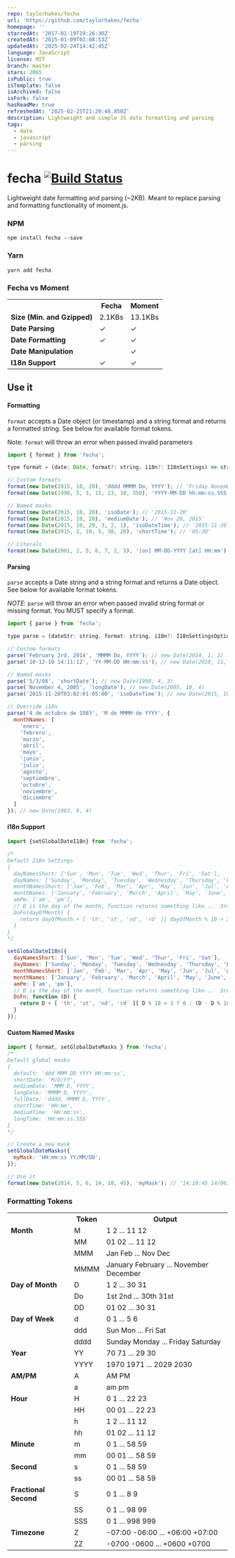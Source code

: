 ```yaml
---
repo: taylorhakes/fecha
url: 'https://github.com/taylorhakes/fecha'
homepage: ''
starredAt: '2017-01-19T19:26:30Z'
createdAt: '2015-01-09T03:08:53Z'
updatedAt: '2025-02-24T14:42:45Z'
language: JavaScript
license: MIT
branch: master
stars: 2065
isPublic: true
isTemplate: false
isArchived: false
isFork: false
hasReadMe: true
refreshedAt: '2025-02-25T21:20:48.850Z'
description: Lightweight and simple JS date formatting and parsing
tags:
  - date
  - javascript
  - parsing
---
```


# fecha [![Build Status](https://travis-ci.org/taylorhakes/fecha.svg?branch=master)](https://travis-ci.org/taylorhakes/fecha)

Lightweight date formatting and parsing (~2KB). Meant to replace parsing and formatting functionality of moment.js.

### NPM
```
npm install fecha --save
```
### Yarn
```
yarn add fecha
```

### Fecha vs Moment
<table class="table table-striped table-bordered">
  <tbody>
    <tr>
      <th></th>
      <th>Fecha</th>
      <th>Moment</th>
    </tr>
    <tr>
      <td><b>Size (Min. and Gzipped)</b></td>
      <td>2.1KBs</td>
      <td>13.1KBs</td>
    </tr>
    <tr>
      <td><b>Date Parsing</b></td>
      <td>&#x2713;</td>
      <td>&#x2713;</td>
    </tr>
    <tr>
      <td><b>Date Formatting</b></td>
      <td>&#x2713;</td>
      <td>&#x2713;</td>
    </tr>
    <tr>
      <td><b>Date Manipulation</b></td>
      <td></td>
      <td>&#x2713;</td>
    </tr>
    <tr>
      <td><b>I18n Support</b></td>
      <td>&#x2713;</td>
      <td>&#x2713;</td>
    </tr>
  </tbody>
</table>

## Use it

#### Formatting
`format` accepts a Date object (or timestamp) and a string format and returns a formatted string. See below for
available format tokens.

Note: `format` will throw an error when passed invalid parameters
```js
import { format } from 'fecha';

type format = (date: Date, format?: string, i18n?: I18nSettings) => str;

// Custom formats
format(new Date(2015, 10, 20), 'dddd MMMM Do, YYYY'); // 'Friday November 20th, 2015'
format(new Date(1998, 5, 3, 15, 23, 10, 350), 'YYYY-MM-DD hh:mm:ss.SSS A'); // '1998-06-03 03:23:10.350 PM'

// Named masks
format(new Date(2015, 10, 20), 'isoDate'); // '2015-11-20'
format(new Date(2015, 10, 20), 'mediumDate'); // 'Nov 20, 2015'
format(new Date(2015, 10, 20, 3, 2, 1), 'isoDateTime'); // '2015-11-20T03:02:01-05:00'
format(new Date(2015, 2, 10, 5, 30, 20), 'shortTime'); // '05:30'

// Literals
format(new Date(2001, 2, 5, 6, 7, 2, 5), '[on] MM-DD-YYYY [at] HH:mm'); // 'on 03-05-2001 at 06:07'
```

#### Parsing
`parse` accepts a Date string and a string format and returns a Date object. See below for available format tokens. 

*NOTE*: `parse` will throw an error when passed invalid string format or missing format. You MUST specify a format.
```js
import { parse } from 'fecha';

type parse = (dateStr: string, format: string, i18n?: I18nSettingsOptional) => Date|null;

// Custom formats
parse('February 3rd, 2014', 'MMMM Do, YYYY'); // new Date(2014, 1, 3)
parse('10-12-10 14:11:12', 'YY-MM-DD HH:mm:ss'); // new Date(2010, 11, 10, 14, 11, 12)

// Named masks
parse('5/3/98', 'shortDate'); // new Date(1998, 4, 3)
parse('November 4, 2005', 'longDate'); // new Date(2005, 10, 4)
parse('2015-11-20T03:02:01-05:00', 'isoDateTime'); // new Date(2015, 10, 20, 3, 2, 1)

// Override i18n
parse('4 de octubre de 1983', 'M de MMMM de YYYY', {
  monthNames: [
    'enero',
    'febrero',
    'marzo',
    'abril',
    'mayo',
    'junio',
    'julio',
    'agosto',
    'septiembre',
    'octubre',
    'noviembre',
    'diciembre'
  ]
}); // new Date(1983, 9, 4)
```

#### i18n Support
```js
import {setGlobalDateI18n} from 'fecha';

/*
Default I18n Settings
{
  dayNamesShort: ['Sun', 'Mon', 'Tue', 'Wed', 'Thur', 'Fri', 'Sat'],
  dayNames: ['Sunday', 'Monday', 'Tuesday', 'Wednesday', 'Thursday', 'Friday', 'Saturday'],
  monthNamesShort: ['Jan', 'Feb', 'Mar', 'Apr', 'May', 'Jun', 'Jul', 'Aug', 'Sep', 'Oct', 'Nov', 'Dec'],
  monthNames: ['January', 'February', 'March', 'April', 'May', 'June', 'July', 'August', 'September', 'October', 'November', 'December'],
  amPm: ['am', 'pm'],
  // D is the day of the month, function returns something like...  3rd or 11th
  DoFn(dayOfMonth) {
    return dayOfMonth + [ 'th', 'st', 'nd', 'rd' ][ dayOfMonth % 10 > 3 ? 0 : (dayOfMonth - dayOfMonth % 10 !== 10) * dayOfMonth % 10 ];
  }
}
*/

setGlobalDateI18n({
  dayNamesShort: ['Sun', 'Mon', 'Tue', 'Wed', 'Thur', 'Fri', 'Sat'],
  dayNames: ['Sunday', 'Monday', 'Tuesday', 'Wednesday', 'Thursday', 'Friday', 'Saturday'],
  monthNamesShort: ['Jan', 'Feb', 'Mar', 'Apr', 'May', 'Jun', 'Jul', 'Aug', 'Sep', 'Oct', 'Nov', 'Dec'],
  monthNames: ['January', 'February', 'March', 'April', 'May', 'June', 'July', 'August', 'September', 'October', 'November', 'December'],
  amPm: ['am', 'pm'],
  // D is the day of the month, function returns something like...  3rd or 11th
  DoFn: function (D) {
    return D + [ 'th', 'st', 'nd', 'rd' ][ D % 10 > 3 ? 0 : (D - D % 10 !== 10) * D % 10 ];
  }
});

```

#### Custom Named Masks
```js
import { format, setGlobalDateMasks } from 'fecha';
/*
Default global masks
{
  default: 'ddd MMM DD YYYY HH:mm:ss',
  shortDate: 'M/D/YY',
  mediumDate: 'MMM D, YYYY',
  longDate: 'MMMM D, YYYY',
  fullDate: 'dddd, MMMM D, YYYY',
  shortTime: 'HH:mm',
  mediumTime: 'HH:mm:ss',
  longTime: 'HH:mm:ss.SSS'
}
*/

// Create a new mask
setGlobalDateMasks({
  myMask: 'HH:mm:ss YY/MM/DD';
});

// Use it
format(new Date(2014, 5, 6, 14, 10, 45), 'myMask'); // '14:10:45 14/06/06'
```

### Formatting Tokens
<table class="table table-striped table-bordered">
  <tbody>
    <tr>
      <th></th>
      <th>Token</th>
      <th>Output</th>
    </tr>
    <tr>
      <td><b>Month</b></td>
      <td>M</td>
      <td>1 2 ... 11 12</td>
    </tr>
    <tr>
      <td></td>
      <td>MM</td>
      <td>01 02 ... 11 12</td>
    </tr>
    <tr>
      <td></td>
      <td>MMM</td>
      <td>Jan Feb ... Nov Dec</td>
    </tr>
    <tr>
      <td></td>
      <td>MMMM</td>
      <td>January February ... November December</td>
    </tr>
    <tr>
      <td><b>Day of Month</b></td>
      <td>D</td>
      <td>1 2 ... 30 31</td>
    </tr>
    <tr>
      <td></td>
      <td>Do</td>
      <td>1st 2nd ... 30th 31st</td>
    </tr>
    <tr>
      <td></td>
      <td>DD</td>
      <td>01 02 ... 30 31</td>
    </tr>
    <tr>
      <td><b>Day of Week</b></td>
      <td>d</td>
      <td>0 1 ... 5 6</td>
    </tr>
    <tr>
      <td></td>
      <td>ddd</td>
      <td>Sun Mon ... Fri Sat</td>
    </tr>
    <tr>
      <td></td>
      <td>dddd</td>
      <td>Sunday Monday ... Friday Saturday</td>
    </tr>
    <tr>
      <td><b>Year</b></td>
      <td>YY</td>
      <td>70 71 ... 29 30</td>
    </tr>
    <tr>
      <td></td>
      <td>YYYY</td>
      <td>1970 1971 ... 2029 2030</td>
    </tr>
    <tr>
      <td><b>AM/PM</b></td>
      <td>A</td>
      <td>AM PM</td>
    </tr>
    <tr>
      <td></td>
      <td>a</td>
      <td>am pm</td>
    </tr>
    <tr>
      <td><b>Hour</b></td>
      <td>H</td>
      <td>0 1 ... 22 23</td>
    </tr>
    <tr>
      <td></td>
      <td>HH</td>
      <td>00 01 ... 22 23</td>
    </tr>
    <tr>
      <td></td>
      <td>h</td>
      <td>1 2 ... 11 12</td>
    </tr>
    <tr>
      <td></td>
      <td>hh</td>
      <td>01 02 ... 11 12</td>
    </tr>
    <tr>
      <td><b>Minute</b></td>
      <td>m</td>
      <td>0 1 ... 58 59</td>
    </tr>
    <tr>
      <td></td>
      <td>mm</td>
      <td>00 01 ... 58 59</td>
    </tr>
    <tr>
      <td><b>Second</b></td>
      <td>s</td>
      <td>0 1 ... 58 59</td>
    </tr>
    <tr>
      <td></td>
      <td>ss</td>
      <td>00 01 ... 58 59</td>
    </tr>
    <tr>
      <td><b>Fractional Second</b></td>
      <td>S</td>
      <td>0 1 ... 8 9</td>
    </tr>
    <tr>
      <td></td>
      <td>SS</td>
      <td>0 1 ... 98 99</td>
    </tr>
    <tr>
      <td></td>
      <td>SSS</td>
      <td>0 1 ... 998 999</td>
    </tr>
    <tr>
      <td><b>Timezone</b></td>
      <td>Z</td>
      <td>
        -07:00 -06:00 ... +06:00 +07:00
      </td>
    </tr>
    <tr>
      <td><b></b></td>
      <td>ZZ</td>
      <td>
        -0700 -0600 ... +0600 +0700
      </td>
    </tr>
  </tbody>
</table>

